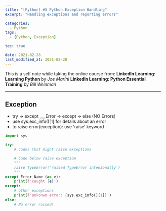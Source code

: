 ```yaml
---
title: "[Python] #5 Python Exception Handling"
excerpt: "Handling exceptions and reporting errors"

categories:
  - Python
tags:
  - [Python, Exception]

toc: true

date: 2021-02-28
last_modified_at: 2021-02-28
---
```


This is a self note while taking the online course from:
**LinkedIn Learning: Learning Python** by _Joe Marini_
**LinkedIn Learning: Python Essential Training** by _Bill Weinman_

---

## Exception

- try -> except \_\_\_Error -> except -> else (NO Errors)
- use sys.exc_info()[1] for details about an error
- to raise error(exception): use 'raise' keyword

```python
import sys

try:
    # codes that might raise exceptions

    # Code below raise exception
    """
    raise TypeError('raised TypeError intenionally')
    """
except Error_Name (as e):
    print(f'caught {e}')
except:
    # other exceptions
    print(f'unkonwn error: {sys.exc_info()[1]}')
else:
    # No error raised!
```
